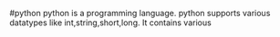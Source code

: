 #python
python is a  programming language.
python supports various datatypes like int,string,short,long.
It contains various 

